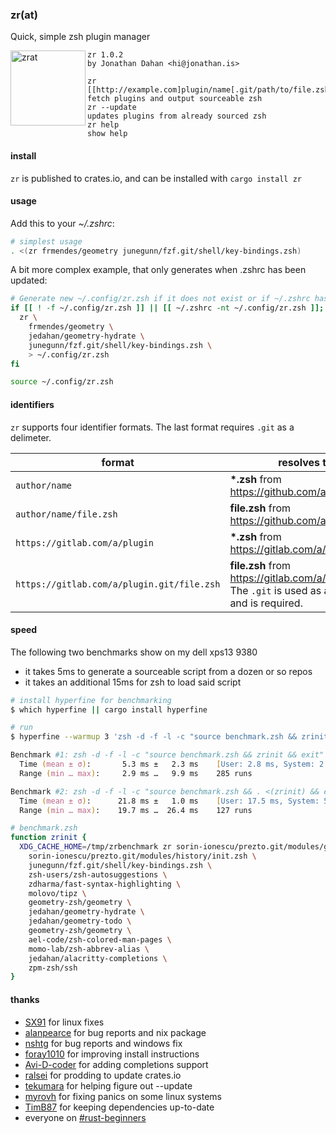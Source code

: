 ### zr(at)

Quick, simple zsh plugin manager

<img src="zrat.png" alt="zrat" title="zrat" align="left" width=120 />

    zr 1.0.2
    by Jonathan Dahan <hi@jonathan.is>

    zr [[http://example.com]plugin/name[.git/path/to/file.zsh]]    fetch plugins and output sourceable zsh
    zr --update                                                    updates plugins from already sourced zsh
    zr help                                                        show help

#### install

`zr` is published to crates.io, and can be installed with `cargo install zr`

#### usage

Add this to your *~/.zshrc*:

```zsh
# simplest usage
. <(zr frmendes/geometry junegunn/fzf.git/shell/key-bindings.zsh)
```

A bit more complex example, that only generates when .zshrc has been updated:

```zsh
# Generate new ~/.config/zr.zsh if it does not exist or if ~/.zshrc has been changed
if [[ ! -f ~/.config/zr.zsh ]] || [[ ~/.zshrc -nt ~/.config/zr.zsh ]]; then
  zr \
    frmendes/geometry \
    jedahan/geometry-hydrate \
    junegunn/fzf.git/shell/key-bindings.zsh \
    > ~/.config/zr.zsh
fi

source ~/.config/zr.zsh
```

#### identifiers

`zr` supports four identifier formats. The last format requires `.git` as a delimeter.

format                                     | resolves to
-------------------------------------------|-----------
`author/name`                              | __*.zsh__ from https://github.com/author/name
`author/name/file.zsh`                     | __file.zsh__ from https://github.com/author/name
`https://gitlab.com/a/plugin`              | __*.zsh__ from https://gitlab.com/a/plugin
`https://gitlab.com/a/plugin.git/file.zsh` | __file.zsh__ from https://gitlab.com/a/plugin.git. The `.git` is used as a delimeter, and is required.

#### speed

The following two benchmarks show on my dell xps13 9380
* it takes 5ms to generate a sourceable script from a dozen or so repos
* it takes an additional 15ms for zsh to load said script

```zsh
# install hyperfine for benchmarking
$ which hyperfine || cargo install hyperfine

# run 
$ hyperfine --warmup 3 'zsh -d -f -l -c "source benchmark.zsh && zrinit && exit"' 'zsh -d -f -l -c "source benchmark.zsh && . <(zrinit) && exit"'

Benchmark #1: zsh -d -f -l -c "source benchmark.zsh && zrinit && exit"
  Time (mean ± σ):       5.3 ms ±   2.3 ms    [User: 2.8 ms, System: 2.4 ms]
  Range (min … max):     2.9 ms …   9.9 ms    285 runs

Benchmark #2: zsh -d -f -l -c "source benchmark.zsh && . <(zrinit) && exit"
  Time (mean ± σ):      21.8 ms ±   1.0 ms    [User: 17.5 ms, System: 5.1 ms]
  Range (min … max):    19.7 ms …  26.4 ms    127 runs
```

```zsh
# benchmark.zsh
function zrinit {
  XDG_CACHE_HOME=/tmp/zrbenchmark zr sorin-ionescu/prezto.git/modules/git/alias.zsh \
    sorin-ionescu/prezto.git/modules/history/init.zsh \
    junegunn/fzf.git/shell/key-bindings.zsh \
    zsh-users/zsh-autosuggestions \
    zdharma/fast-syntax-highlighting \
    molovo/tipz \
    geometry-zsh/geometry \
    jedahan/geometry-hydrate \
    jedahan/geometry-todo \
    geometry-zsh/geometry \
    ael-code/zsh-colored-man-pages \
    momo-lab/zsh-abbrev-alias \
    jedahan/alacritty-completions \
    zpm-zsh/ssh
}
```

#### thanks

- [SX91](https://github.com/SX91) for linux fixes
- [alanpearce](https://github.com/alanpearce) for bug reports and nix package
- [nshtg](https://github.com/nshtg) for bug reports and windows fix
- [foray1010](https://github.com/foray1010) for improving install instructions
- [Avi-D-coder](https://github.com/avi-d-coder) for adding completions support
- [ralsei](https://github.com/ralsei) for prodding to update crates.io
- [tekumara](https://github.com/tekumara) for helping figure out --update
- [myrovh](https://github.com/myrovh) for fixing panics on some linux systems
- [TimB87](https://github.com/TimB87) for keeping dependencies up-to-date
- everyone on [#rust-beginners](irc://irc.mozilla.org/rust-beginners)

